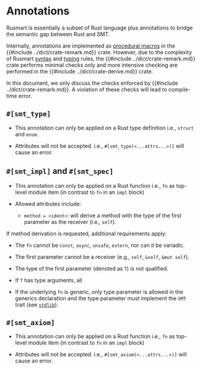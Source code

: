 # Annotations

Rusmart is essentially a subset of Rust language plus annotations
to bridge the semantic gap between Rust and SMT.

Internally, annotations are implemented
as [procedural macros](https://doc.rust-lang.org/reference/procedural-macros.html)
in the {{#include ../dict/crate-remark.md}} crate.
However,
due to the complexity of Rusmart [syntax](syntax.md) and [typing](typing.md) rules,
the {{#include ../dict/crate-remark.md}} crate performs minimal checks only and
more intensive checking are performed in the {{#include ../dict/crate-derive.md}} crate.

In this document,
we only discuss the checks enforced by {{#include ../dict/crate-remark.md}}.
A violation of these checks will lead to compile-time error.

## `#[smt_type]`

- This annotation can only be applied on a Rust type definition
  i.e., `struct` and `enum`.

- Attributes will not be accepted.
  i.e., `#[smt_type(<...attrs...>)]` will cause an error.

## `#[smt_impl]` and `#[smt_spec]`

- This annotation can only be applied on a Rust function
  i.e., `fn` as top-level module item
  (in contrast to `fn` in an `impl` block)

- Allowed attributes include:
    - `method = <ident>`: will derive a method
      with the type of the first parameter as the receiver (i.e., `self`).

If method derivation is requested,
additional requirements apply:

- The `fn` cannot be `const`, `async`, `unsafe`, `extern`,
  nor can it be variadic.

- The first parameter cannot be a receiver
  (e.g., `self`, `&self`, `&mut self`).

- The type of the first parameter (denoted as `T`) is not qualified.

- If `T` has type arguments, all <TODO>

- If the underlying `fn` is generic,
  only type parameter is allowed in the generics declaration and
  the type parameter must implement the `SMT` trait (see [`stdlib`](stdlib.md)).

## `#[smt_axiom]`

- This annotation can only be applied on a Rust function
  i.e., `fn` as top-level module item
  (in contrast to `fn` in an `impl` block)

- Attributes will not be accepted.
  i.e., `#[smt_axiom(<...attrs...>)]` will cause an error.
